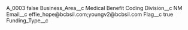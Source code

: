 <?xml version="1.0" encoding="UTF-8"?>
<CustomMetadata xmlns="http://soap.sforce.com/2006/04/metadata" xmlns:xsi="http://www.w3.org/2001/XMLSchema-instance" xmlns:xsd="http://www.w3.org/2001/XMLSchema">
    <label>A_0003</label>
    <protected>false</protected>
    <values>
        <field>Business_Area__c</field>
        <value xsi:type="xsd:string">Medical Benefit Coding</value>
    </values>
    <values>
        <field>Division__c</field>
        <value xsi:type="xsd:string">NM</value>
    </values>
    <values>
        <field>Email__c</field>
        <value xsi:type="xsd:string">effie_hope@bcbsil.com;youngv2@bcbsil.com</value>
    </values>
    <values>
        <field>Flag__c</field>
        <value xsi:type="xsd:boolean">true</value>
    </values>
    <values>
        <field>Funding_Type__c</field>
        <value xsi:nil="true"/>
    </values>
</CustomMetadata>
